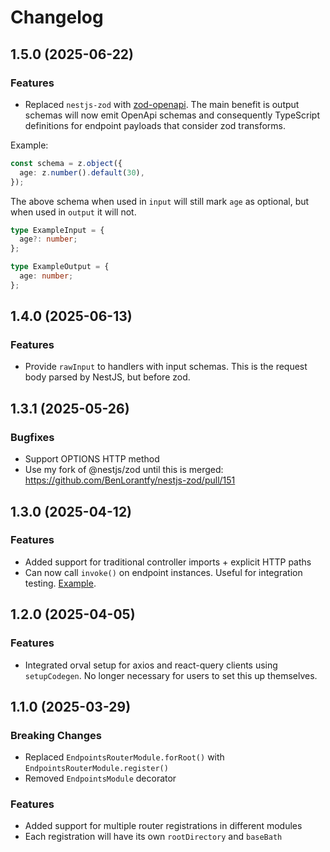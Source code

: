 # Changelog

## 1.5.0 (2025-06-22)

### Features

- Replaced `nestjs-zod` with [zod-openapi](https://github.com/samchungy/zod-openapi). The main benefit is output schemas will now emit OpenApi schemas and consequently TypeScript definitions for endpoint payloads that consider zod transforms.

Example:

```typescript
const schema = z.object({
  age: z.number().default(30),
});
```

The above schema when used in `input` will still mark `age` as optional, but when used in `output` it will not.

```typescript
type ExampleInput = {
  age?: number;
};

type ExampleOutput = {
  age: number;
};
```

## 1.4.0 (2025-06-13)

### Features

- Provide `rawInput` to handlers with input schemas. This is the request body parsed by NestJS, but before zod.

## 1.3.1 (2025-05-26)

### Bugfixes

- Support OPTIONS HTTP method
- Use my fork of @nestjs/zod until this is merged: https://github.com/BenLorantfy/nestjs-zod/pull/151

## 1.3.0 (2025-04-12)

### Features

- Added support for traditional controller imports + explicit HTTP paths
- Can now call `invoke()` on endpoint instances. Useful for integration testing. [Example](https://github.com/rhyek/nestjs-endpoints/blob/1b1242348ebc77abad5ad0c67ab372690102d736/packages/test/test-app-express-cjs/test/app.e2e-spec.ts#L467).

## 1.2.0 (2025-04-05)

### Features

- Integrated orval setup for axios and react-query clients using `setupCodegen`. No longer necessary for users to set this up themselves.

## 1.1.0 (2025-03-29)

### Breaking Changes

- Replaced `EndpointsRouterModule.forRoot()` with `EndpointsRouterModule.register()`
- Removed `EndpointsModule` decorator

### Features

- Added support for multiple router registrations in different modules
- Each registration will have its own `rootDirectory` and `baseBath`

